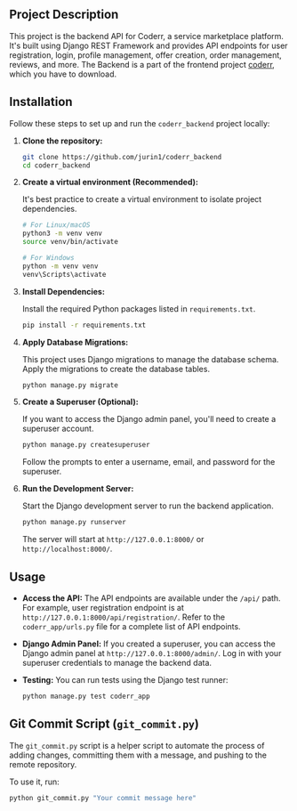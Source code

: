 
## Project Description

This project is the backend API for Coderr, a service marketplace platform. It's built using Django REST Framework and provides API endpoints for user registration, login, profile management, offer creation, order management, reviews, and more.
The Backend is a part of the frontend project [coderr](https://github.com/Developer-Akademie-Backendkurs/project.Coderr), which you have to download.

## Installation

Follow these steps to set up and run the `coderr_backend` project locally:

1.  **Clone the repository:**

    ```bash
    git clone https://github.com/jurin1/coderr_backend
    cd coderr_backend
    ```
    
2.  **Create a virtual environment (Recommended):**

    It's best practice to create a virtual environment to isolate project dependencies.

    ```bash
    # For Linux/macOS
    python3 -m venv venv
    source venv/bin/activate

    # For Windows
    python -m venv venv
    venv\Scripts\activate
    ```

3.  **Install Dependencies:**

    Install the required Python packages listed in `requirements.txt`.

    ```bash
    pip install -r requirements.txt
    ```

4.  **Apply Database Migrations:**

    This project uses Django migrations to manage the database schema. Apply the migrations to create the database tables.

    ```bash
    python manage.py migrate
    ```

5.  **Create a Superuser (Optional):**

    If you want to access the Django admin panel, you'll need to create a superuser account.

    ```bash
    python manage.py createsuperuser
    ```
    Follow the prompts to enter a username, email, and password for the superuser.

6.  **Run the Development Server:**

    Start the Django development server to run the backend application.

    ```bash
    python manage.py runserver
    ```

    The server will start at `http://127.0.0.1:8000/` or `http://localhost:8000/`.

## Usage

*   **Access the API:** The API endpoints are available under the `/api/` path. For example, user registration endpoint is at `http://127.0.0.1:8000/api/registration/`. Refer to the `coderr_app/urls.py` file for a complete list of API endpoints.

*   **Django Admin Panel:**  If you created a superuser, you can access the Django admin panel at `http://127.0.0.1:8000/admin/`. Log in with your superuser credentials to manage the backend data.

*   **Testing:** You can run tests using the Django test runner:

    ```bash
    python manage.py test coderr_app
    ```


## Git Commit Script (`git_commit.py`)

The `git_commit.py` script is a helper script to automate the process of adding changes, committing them with a message, and pushing to the remote repository.

To use it, run:

```bash
python git_commit.py "Your commit message here"
